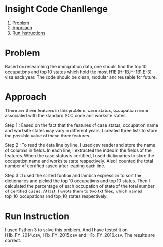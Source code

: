 # Insight Code Chanllenge

1. [Problem](README.md#problem)
2. [Approach](README.md#input-dataset)
3. [Run Instructions](README.md#instructions)

# Problem
Based on researching the immigration data, one should find the top 10 occupations and top 10 states which hold the most H1B (H-1B,H-1B1,E-3) visa each year. The code should be clean, modular and reusable for future. 

# Approach  

There are three features in this problem: 
case status, occupation name associated with the standard SOC code and worksite states. 

Step 1 : Based on the fact that the features of case status, occupation name and worksite states may vary in different years, I created three lists to store the possible value of these three features.

Step 2 : To read the data line by line, I used csv reader and store the name of columns in fields. In each line, I extracted the index in the fields of the features. When the case status is certified, I used dictionaries to store the occupation name and worksite state respectively. Also I counted the total number of certified cased after reading each line.

Step 3 : I used the sorted funtion and lambda expression to sort the dictionaries and picked the top 10 occupations and top 10 states. Then I calculated the percentage of each occupation of state of the total number of certified cases. At last, I wrote them to two txt files, which named top_10_occupations and top_10_states respectively.

# Run Instruction 
I used Python 3 to solve this problem. And I have tested it on H1b_FY_2014.csv, H1b_FY_2015.csv and H1b_FY_2016.csv. The results are correct. 
